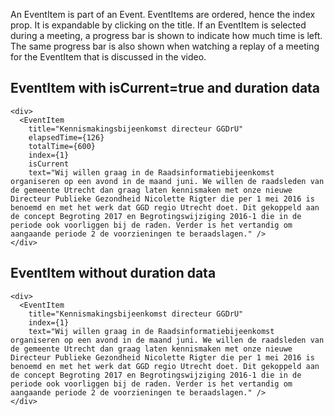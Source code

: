 An EventItem is part of an Event. EventItems are ordered, hence the index prop. It is expandable by clicking on the title. If an EventItem is selected during a meeting, a progress bar is shown to indicate how much time is left. The same progress bar is also shown when watching a replay of a meeting for the EventItem that is discussed in the video.


## EventItem with isCurrent=true and duration data

    <div>
      <EventItem
        title="Kennismakingsbijeenkomst directeur GGDrU"
        elapsedTime={126}
        totalTime={600}
        index={1}
        isCurrent
        text="Wij willen graag in de Raadsinformatiebijeenkomst organiseren op een avond in de maand juni. We willen de raadsleden van de gemeente Utrecht dan graag laten kennismaken met onze nieuwe Directeur Publieke Gezondheid Nicolette Rigter die per 1 mei 2016 is benoemd en met het werk dat GGD regio Utrecht doet. Dit gekoppeld aan de concept Begroting 2017 en Begrotingswijziging 2016-1 die in de periode ook voorliggen bij de raden. Verder is het vertandig om aangaande periode 2 de voorzieningen te beraadslagen." />
    </div>

## EventItem without duration data

    <div>
      <EventItem
        title="Kennismakingsbijeenkomst directeur GGDrU"
        index={1}
        text="Wij willen graag in de Raadsinformatiebijeenkomst organiseren op een avond in de maand juni. We willen de raadsleden van de gemeente Utrecht dan graag laten kennismaken met onze nieuwe Directeur Publieke Gezondheid Nicolette Rigter die per 1 mei 2016 is benoemd en met het werk dat GGD regio Utrecht doet. Dit gekoppeld aan de concept Begroting 2017 en Begrotingswijziging 2016-1 die in de periode ook voorliggen bij de raden. Verder is het vertandig om aangaande periode 2 de voorzieningen te beraadslagen." />
    </div>
